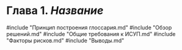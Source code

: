 # Глава 1. *Название*

#include "Принцип построения глоссария.md"
#include "Обзор решений.md"
#include "Общие требования к ИСУП.md"
#include "Факторы рисков.md"
#include "Выводы.md"

